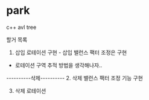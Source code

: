 # park
c++ avl tree

할거 목록

1. 삽입 로테이션 구현 - 삽입 밸런스 팩터 조정은 구현 
- 로테이션 구역 추적 방법을 생각해나자..

----------삭제----------
2. 삭제 밸런스 팩터 조정 기능 구현

3. 삭제 로테이션 
